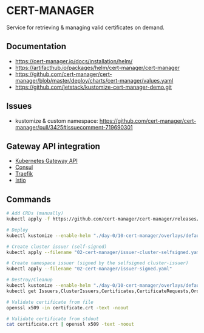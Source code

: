 # CERT-MANAGER

Service for retrieving & managing valid certificates on demand.

## Documentation

  * https://cert-manager.io/docs/installation/helm/
  * https://artifacthub.io/packages/helm/cert-manager/cert-manager
  * https://github.com/cert-manager/cert-manager/blob/master/deploy/charts/cert-manager/values.yaml
  * https://github.com/jetstack/kustomize-cert-manager-demo.git

## Issues

  * kustomize & custom namespace: https://github.com/cert-manager/cert-manager/pull/3425#issuecomment-719690301

## Gateway API integration

  * [Kubernetes Gateway API](https://cert-manager.io/docs/usage/gateway/)
  * [Consul](https://github.com/hashicorp/consul-api-gateway/blob/main/dev/docs/example-setup.md)
  * [Traefik](https://www.jetstack.io/blog/cert-manager-gateway-api-traefik-guide/)
  * [Istio](https://youtu.be/nJUzGJQR3tM)

## Commands

```bash
# Add CRDs (manually)
kubectl apply -f https://github.com/cert-manager/cert-manager/releases/download/v1.12.1/cert-manager.crds.yaml

# Deploy
kubectl kustomize --enable-helm "./day-0/10-cert-manager/overlays/default/" | kubectl apply -f -

# Create cluster issuer (self-signed)
kubectl apply --filename "02-cert-manager/issuer-cluster-selfsigned.yaml"

# Create namespace issuer (signed by the selfsigned cluster-issuer)
kubectl apply --filename "02-cert-manager/issuer-signed.yaml"

# Destroy/Cleanup
kubectl kustomize --enable-helm "./day-0/10-cert-manager/overlays/default/" | kubectl delete -f -
kubectl get Issuers,ClusterIssuers,Certificates,CertificateRequests,Orders,Challenges --all-namespaces
```

```bash
# Validate certificate from file
openssl x509 -in certificate.crt -text -noout

# Validate certificate from stdout
cat certificate.crt | openssl x509 -text -noout
```